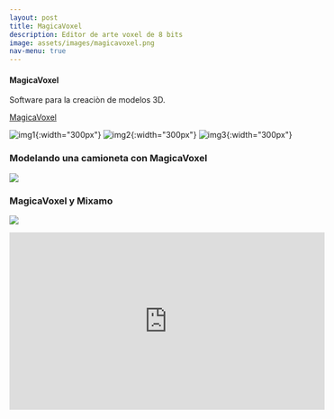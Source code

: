 ```yaml
---
layout: post
title: MagicaVoxel
description: Editor de arte voxel de 8 bits
image: assets/images/magicavoxel.png
nav-menu: true
---
```


#### MagicaVoxel


Software para la creaciòn de modelos 3D.

[MagicaVoxel](https://ephtracy.github.io)

![img1](https://ephtracy.github.io/image/snap2016-07-02-17-16-08.png "MagicaVoxel"){:width="300px"}
![img2](https://ephtracy.github.io/image/monu8.png "MagicaVoxel - Monumento"){:width="300px"}
![img3](https://ephtracy.github.io/image/snap2016-06-11-22-31-48.png "MagicaVoxel - Ciudad"){:width="300px"}

### Modelando una camioneta con MagicaVoxel

[![](http://img.youtube.com/vi/xRHV86mY-g0/0.jpg)](http://www.youtube.com/watch?v=xRHV86mY-g0 "Modelando una camioneta con MagicaVoxel")

### MagicaVoxel y Mixamo

[![](http://img.youtube.com/vi/Cs8ov13J5y4/0.jpg)](http://www.youtube.com/watch?v=Cs8ov13J5y4 "MagicaVoxel y Mixamo")

<iframe width="560" height="315"
src="https://www.youtube.com/embed/MUQfKFzIOeU" 
frameborder="0" 
allow="accelerometer; autoplay; encrypted-media; gyroscope; picture-in-picture" 
allowfullscreen></iframe>
